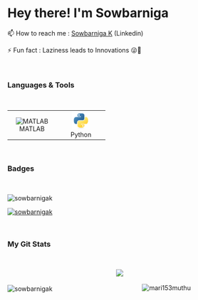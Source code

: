 <h1>Hey there! I'm Sowbarniga</h1>


<!-- 👯 I’m looking to collaborate on ... -->

<!--🤔 I’m looking for help with ... -->

<!--💬 Discuss with me about -->

📫 How to reach me : [Sowbarniga K](https://www.linkedin.com/in/sowbarniga-k-2b6138210/) (Linkedin)

⚡ Fun fact : Laziness leads to Innovations 😜🤭

<br>
<h3>Languages & Tools</h3>
<br>
<table>
  <tr>
    <td align="center" width="96">
      <a>
        <img src="https://seeklogo.com/images/M/matlab-logo-AE6C96A5DD-seeklogo.com.png" width="48" height="48" alt="MATLAB" />
      </a>
      <br>MATLAB
    </td>
    <td align="center" width="96">
      <a> <img src="https://raw.githubusercontent.com/devicons/devicon/master/icons/python/python-original.svg" alt="Python" width="40" height="40"/> </a>
      <br>Python
    </td>
    
  </tr>
</table>

<br>
<h3>Badges</h3>
<br>
<p align="left"> <img src="https://komarev.com/ghpvc/?username=sowbarnigak&label=Profile%20views&color=0e75b6&style=flat" alt="sowbarnigak" /> </p>
<p align="left"> <a href="https://github.com/ryo-ma/github-profile-trophy"><img src="https://github-profile-trophy.vercel.app/?username=sowbarnigak" alt="sowbarnigak" /></a> </p>

<br>
<h3>My Git Stats</h3>
<br>
<p align="center"> <img src="https://github-readme-stats.vercel.app/api?username=sowbarnigak&show_icons=true&theme=tokyonight&count_private=true&include_all_commits=true" />
<p><img align="right"width="40%" height="200"src="https://github-readme-stats.vercel.app/api/top-langs?username=sowbarnigak&show_icons=true&locale=en&layout=compact&theme=tokyonight" alt="mari153muthu" /></p> 
<p><img align="center" width="48%" height="200" src="https://github-readme-streak-stats.herokuapp.com/?user=sowbarnigak&theme=tokyonight" alt="sowbarnigak" /></p>
